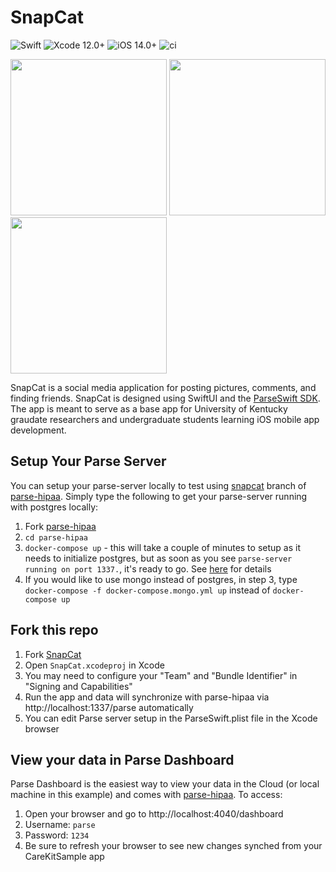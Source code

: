 # SnapCat
![Swift](https://img.shields.io/badge/swift-5.4-brightgreen.svg) ![Xcode 12.0+](https://img.shields.io/badge/xcode-12.0%2B-blue.svg) ![iOS 14.0+](https://img.shields.io/badge/iOS-14.0%2B-blue.svg) ![ci](https://github.com/netreconlab/SnapCat/workflows/ci/badge.svg?branch=main)

<img src="https://user-images.githubusercontent.com/8621344/126432401-b1ffce20-ec39-4a44-9757-ced7ca7f59d7.png" width="250"> <img src="https://user-images.githubusercontent.com/8621344/126432735-10159e91-1a7f-4b70-854c-ffbb087ae239.png" width="250"> <img src="https://user-images.githubusercontent.com/8621344/126432438-143fea01-7e88-4eea-945d-ea81ef9c45b7.png" width="250">

SnapCat is a social media application for posting pictures, comments, and finding friends. SnapCat is designed using SwiftUI and the [ParseSwift SDK](https://github.com/parse-community/Parse-Swift). The app is meant to serve as a base app for University of Kentucky graudate researchers and undergraduate students learning iOS mobile app development.

## Setup Your Parse Server
You can setup your parse-server locally to test using [snapcat](https://github.com/netreconlab/parse-hipaa/tree/snapcat) branch of [parse-hipaa](https://github.com/netreconlab/parse-hipaa). Simply type the following to get your parse-server running with postgres locally:

1. Fork [parse-hipaa](https://github.com/netreconlab/parse-hipaa/tree/snapcat)
2. `cd parse-hipaa`
3.  `docker-compose up` - this will take a couple of minutes to setup as it needs to initialize postgres, but as soon as you see `parse-server running on port 1337.`, it's ready to go. See [here](https://github.com/netreconlab/parse-hipaa#getting-started) for details
4. If you would like to use mongo instead of postgres, in step 3, type `docker-compose -f docker-compose.mongo.yml up` instead of `docker-compose up`

## Fork this repo 

1. Fork [SnapCat](https://github.com/netreconlab/SnapCat.git)
2. Open `SnapCat.xcodeproj` in Xcode
3. You may need to configure your "Team" and "Bundle Identifier" in "Signing and Capabilities"
4. Run the app and data will synchronize with parse-hipaa via http://localhost:1337/parse automatically
5. You can edit Parse server setup in the ParseSwift.plist file in the Xcode browser

## View your data in Parse Dashboard
Parse Dashboard is the easiest way to view your data in the Cloud (or local machine in this example) and comes with [parse-hipaa](https://github.com/netreconlab/parse-hipaa). To access:
1. Open your browser and go to http://localhost:4040/dashboard
2. Username: `parse`
3. Password: `1234`
4. Be sure to refresh your browser to see new changes synched from your CareKitSample app

